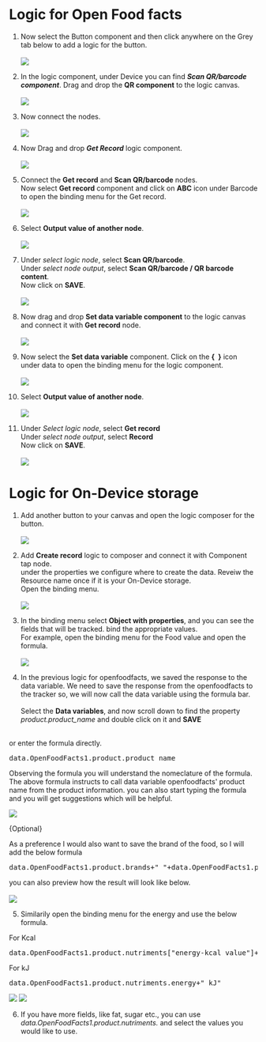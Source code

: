 
# Logic for Open Food facts

1. Now select the Button component and then click anywhere on the Grey tab below to add a logic for the button.<br><Br>
![](images/1.png)

2. In the logic component, under Device you can find <b><i>Scan QR/barcode component</b></i>. Drag and drop the <b>QR component</b> to the logic canvas.<br><br>
![](images/2%20Scan%20QR.png)

3. Now connect the nodes.<br><br>
![](images/3%20Connect%20Nodes.png)

4. Now Drag and drop <b><i>Get Record</b></i> logic component.<br><br>
![](images/4%20Get%20Record.png)

5. Connect the <b>Get record</b> and <b>Scan QR/barcode</b> nodes. <br>Now select <b>Get record</b> component and click on <b>ABC</b> icon under Barcode to open the binding menu for the Get record.<br><br>
![](images/5%20Get%20Record%20an.png)

6. Select <b>Output value of another node</b>.<br><br>
![](images/6%20Op%20of%20another.png)

7. Under <i>select logic node</i>, select <b>Scan QR/barcode</b>. <br> 
Under <i>select node output</i>, select <b>Scan QR/barcode / QR barcode content</b>.<br>
Now click on <b>SAVE</b>.<br><br>
![](images/7%20Scan%20QR.png)

8. Now drag and drop <b>Set data variable component</b> to the logic canvas and connect it with <b>Get record</b>  node.<br><br>
![](images/8%20Set%20Data%20Variable.png)

9. Now select the <b>Set data variable</b> component. Click on the <b>{&ensp;}</b> icon under data to open the binding menu for the logic component.<br><br>
![](images/9%20Bind%20Data.png)

10. Select <b>Output value of another node</b>.<br><br>
![](images/10%20OP%20of%20another.png)

11. Under <i>Select logic node</i>, select <b>Get record</b> <br>
Under <i>select node output</i>, select <b>Record</b> <br>
Now click on <b>SAVE</b>.<br><br>
![](images/11%20Get%20Record.png)

# Logic for On-Device storage


1. Add another button to your canvas and open the logic composer for the button.<br><br>
![](Images/21.png)

2. Add <b>Create record</b> logic to composer and connect it with Component tap node.<br>
under the properties we configure where to create the data. Reveiw the Resource name once if it is your On-Device storage.<br>
Open the binding menu.<br><br>
![](Images/23.png)

3. In the binding menu select <b>Object with properties</b>, and you can see the fields that will be tracked. bind the appropriate values. <br>
For example, open the binding menu for the Food value and open the formula.<br><br>
![](Images/24.png)

4. In the previous logic for openfoodfacts, we saved the response to the data variable. We need to save the response from the openfoodfacts to the tracker so, we will now call the data variable using the formula bar. 
<br><br>
Select the <b>Data variables</b>, and now scroll down to find the property <i>product.product_name</i> and double click on it and <b>SAVE</b> <br>
<br>
or
enter the formula directly.

<pre>data.OpenFoodFacts1.product.product_name</pre>

Observing the formula you will understand the nomeclature of the formula. The above formula instructs to call data variable openfoodfacts' product name from the product information. you can also start typing the formula and you will get suggestions which will be helpful.

![](Images/25.png)


{Optional}

As a preference I would also want to save the brand of the food, so I will add the below formula
<pre>data.OpenFoodFacts1.product.brands+" "+data.OpenFoodFacts1.product.product_name</pre>
you can also preview how the result will look like below. <br><br>
![](Images/26.png)

5. Similarily open the binding menu for the energy and use the below formula. 

For Kcal 
<pre>data.OpenFoodFacts1.product.nutriments["energy-kcal_value"]+" kcal"</pre>

For kJ
<pre>data.OpenFoodFacts1.product.nutriments.energy+" kJ"</pre>

![](Images/27.png)
![](Images/28.png)

6. If you have more fields, like fat, sugar etc.,
you can use <i>data.OpenFoodFacts1.product.nutriments.</i> and select the values you would like to use. 



